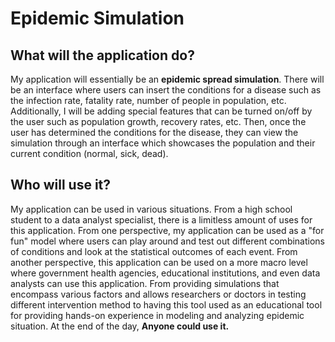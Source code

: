 # Epidemic Simulation 

## What will the application do?
My application will essentially be an **epidemic spread simulation**. 
There will be an interface where users can insert the conditions for a disease 
such as the infection rate, fatality rate, number of people in population, etc.
Additionally, I will be adding special features that can be turned on/off by the
user such as population growth, recovery rates, etc. Then, once the user has 
determined the conditions for the disease, they can view the simulation through
an interface which showcases the population and their current condition (normal,
sick, dead). 

## Who will use it? 
My application can be used in various situations. From a high school student
to a data analyst specialist, there is a limitless amount of uses for this application.
From one perspective, my application can be used as a "for fun" model where users can play
around and test out different combinations of conditions and look at the statistical
outcomes of each event. From another perspective, this application can be used on a more
macro level where government health agencies, educational institutions, and even data analysts
can use this application. From providing simulations that encompass various factors and 
allows researchers or doctors in testing different intervention method to having this tool
used as an educational tool for providing hands-on experience in modeling and analyzing 
epidemic situation. At the end of the day, **Anyone could use it.**

